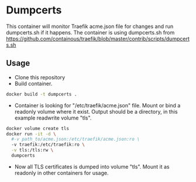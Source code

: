 # Dumpcerts

This container will monitor Traefik acme.json file for changes and run dumpcerts.sh if it happens. The container is using dumpcerts.sh from https://github.com/containous/traefik/blob/master/contrib/scripts/dumpcerts.sh

## Usage
* Clone this repository
* Build container.
```sh
docker build -t dumpcerts .
```

* Container is looking for "/etc/traefik/acme.json" file. Mount or bind a readonly volume where it exist. Output should be a directory, in this example readwrite volume "tls".
```sh
docker volume create tls
docker run -it -d \
  #-v path_to/acme.json:/etc/traefik/acme.json:ro \
  -v traefik:/etc/traefik:ro \
  -v tls:/tls:rw \
  dumpcerts
```
* Now all TLS certificates is dumped into volume "tls". Mount it as readonly in other containers for usage.
